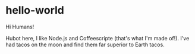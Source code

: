 # hello-world

Hi Humans!

Hubot here, I like Node.js and Coffeescripte (that's what I'm made of!).
I've had tacos on the moon and find them far superior to Earth tacos.
